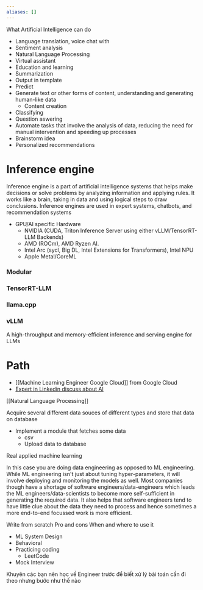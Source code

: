 ```yaml
---
aliases: []
---
```

What Artificial Intelligence can do

- Language translation, voice chat with 
- Sentiment analysis
- Natural Language Processing
- Virtual assistant
- Education and learning
- Summarization
- Output in template
- Predict
- Generate text or other forms of content, understanding and generating human-like data 
	- Content creation
- Classifying
- Question aswering
- Automate tasks that involve the analysis of data, reducing the need for manual intervention and speeding up processes
- Brainstorm idea
- Personalized recommendations































































































# Inference engine

Inference engine is a part of artificial intelligence systems that helps make decisions or solve problems by analyzing information and applying rules. It works like a brain, taking in data and using logical steps to draw conclusions. Inference engines are used in expert systems, chatbots, and recommendation systems

- GPU/AI specific Hardware
	- NVIDIA (CUDA, Triton Inference Server using either vLLM/TensorRT-LLM Backends)
	- AMD (ROCm), AMD Ryzen AI.
	- Intel Arc (sycl, Big DL, Intel Extensions for Transformers), Intel NPU
	- Apple Metal/CoreML

### Modular
### TensorRT-LLM
###  llama.cpp

### vLLM

A high-throughput and memory-efficient inference and serving engine for LLMs

# Path

- [[Machine Learning Engineer Google Cloud]] from Google Cloud
- [Expert in Linkedin discuss about AI](https://www.linkedin.com/pulse/topics/engineering-s166/artificial-intelligence-(ai)-s2407)

[[Natural Language Processing]]

Acquire several different data souces of different types and store that data on database

- Implement a module that fetches some data
    - csv
    - Upload data to database
    
Real applied machine learning

In this case you are doing data engineering as opposed to ML engineering. While ML engineering isn't just about tuning hyper-parameters, it will involve deploying and monitoring the models as well. Most companies though have a shortage of software engineers/data-engineers which leads the ML engineers/data-scientists to become more self-sufficient in generating the required data. It also helps that software engineers tend to have little clue about the data they need to process and hence sometimes a more end-to-end focussed work is more efficient.

Write from scratch
Pro and cons
When and where to use it
        
- ML System Design
- Behavioral
- Practicing coding
    - LeetCode
- Mock Interview

Khuyên các bạn nên học về Engineer trước để biết xử lý bài toán cần đi theo nhưng bước như thế nào